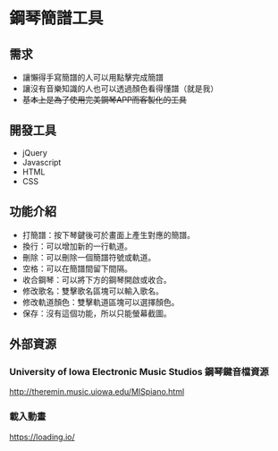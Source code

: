 ﻿# 鋼琴簡譜工具

## 需求
* 讓懶得手寫簡譜的人可以用點擊完成簡譜
* 讓沒有音樂知識的人也可以透過顏色看得懂譜（就是我）
* ~~基本上是為了使用完美鋼琴APP而客製化的工具~~

## 開發工具
* jQuery
* Javascript
* HTML
* CSS

## 功能介紹
* 打簡譜：按下琴鍵後可於畫面上產生對應的簡譜。
* 換行：可以增加新的一行軌道。
* 刪除：可以刪除一個簡譜符號或軌道。
* 空格：可以在簡譜間留下間隔。
* 收合鋼琴：可以將下方的鋼琴開啟或收合。
* 修改歌名：雙擊歌名區塊可以輸入歌名。
* 修改軌道顏色：雙擊軌道區塊可以選擇顏色。
* 保存：沒有這個功能，所以只能螢幕截圖。


## 外部資源
### University of Iowa Electronic Music Studios 鋼琴鍵音檔資源
http://theremin.music.uiowa.edu/MISpiano.html

### 載入動畫
https://loading.io/